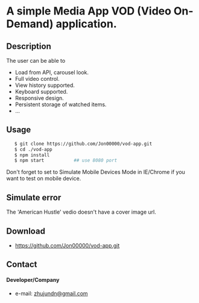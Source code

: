 A simple Media App VOD (Video On-Demand) application.
======
## Description
The user can be able to

* Load from API, carousel look.
* Full video control.
* View history supported.
* Keyboard supported.
* Responsive design.
* Persistent storage of watched items.
* ...

## Usage

```bash
   $ git clone https://github.com/Jon00000/vod-app.git
   $ cd ./vod-app
   $ npm install
   $ npm start           ## use 8080 port
```
Don't forget to set to Simulate Mobile Devices Mode in IE/Chrome if you want to test on mobile device.

## Simulate error

The 'American Hustle' vedio doesn't have a cover image url.

## Download
* https://github.com/Jon00000/vod-app.git



## Contact
#### Developer/Company
* e-mail: zhujundn@gmail.com